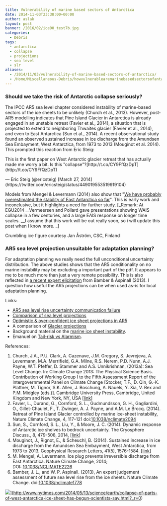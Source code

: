 ```yaml
---
title: Vulnerability of marine based sectors of Antarctica
date: 2014-11-03T23:38:00+00:00
author: aslak
layout: post
banner: /2016/02/ice90_test7b.jpg
categories:
  - Debris
tags:
  - antarctica
  - collapse
  - projections
  - sea level
  - slr
aliases:
  - /2014/11/03/vulnerability-of-marine-based-sectors-of-antarctica/
  - /Home/Miscellaneous-Debris/howvulnerablearemarinebasedsectorsofantarctica
---
```

### Should we take the risk of Antarctic collapse seriously?

The IPCC AR5 sea level chapter considered instability of marine-based sectors of the ice sheets to be unlikely (Church et al., 2013). However, post-AR5 modelling indicates that Pine Island Glacier in Antarctica is already engaged in an unstable retreat (Favier et al., 2014), a situation that is projected to extend to neighboring Thwaites glacier (Favier et al., 2014), and even to East Antarctica (Sun et al., 2014). A recent observational study found an observed sustained increase in ice discharge from the Amundsen Sea Embayment, West Antarctica, from 1973 to 2013 (Mouginot et al. 2014). This prompted this reaction from Eric Steig:


  <p lang="en" dir="ltr">
    This is the first paper on West Antarctic glacier retreat that has actually made me worry a bit. Is this "collapse"?[http://t.co/CY9FfQzDpT](http://t.co/CY9FfQzDpT)
  </p>
  
  <p>
    &mdash; Eric Steig (@ericsteig) [March 27, 2014](https://twitter.com/ericsteig/status/449019553519919104)
  </p>




Models from Mengel & Levermann (2014) also show that "[We have probably overestimated the stability of East Antarctica so far](http://www.sciencedaily.com/releases/2014/05/140505104435.htm)". This is early work and inconclusive, but it highlights a need for further study. [_Remark: At EGU2014 __Vermeersen and Pollard gave presentations showing WAIS collapse in a few centuries, and a large EAIS response on longer time scales. __I assume that this work will be out really soon, so i will update this post when I know more. _]

Crumbling ice figure courtesy Jan Åström, CSC, Finland

### AR5 sea level projection unsuitable for adaptation planning?



For adaptation planning we really need the full unconditional uncertainty distribution. The above studies shows that the AR5 conditionality on no marine instability may be excluding a important part of the pdf. It appears to me to be much more than just a very remote possibility. This is also reflected in [a recent expert elicitation](/Home/Miscellaneous-Debris/icesheetcontributionsfrombamberaspinall) from Bamber & Aspinall (2013). I question how useful the AR5 projections can be when used as-is for local adaptation planning.
  
Links:

  * [AR5 sea level rise uncertainty communication failure](/Home/Miscellaneous-Debris/ar5sealevelriseuncertaintycommunicationfailure)
  * [Comparison of sea level projections](/Home/Miscellaneous-Debris/comparisonofsealevelprojections)
  * [Optimistic & over-confident ice sheet projections in AR5](/Home/Miscellaneous-Debris/optimisticicesheetprojectionsinar5)
  * A comparison of [Glacier projections](/Home/Miscellaneous-Debris/glacierprojections)
  * Background material on the [marine ice sheet instability](http://www.antarcticglaciers.org/glaciers-and-climate/sea-level-rise-2/marine-ice-sheets/).
  * Emanuel on [Tail-risk vs Alarmism](http://climatechangenationalforum.org/tail-risk-vs-alarmism/).

References:

  1. Church, J.A., P.U. Clark, A. Cazenave, J.M. Gregory, S. Jevrejeva, A. Levermann, M.A. Merrifield, G.A. Milne, R.S. Nerem, P.D. Nunn, A.J. Payne, W.T. Pfeffer, D. Stammer and A.S. Unnikrishnan, (2013a): Sea Level Change. In: Climate Change 2013: The Physical Science Basis. Contribution of Working Group I to the Fifth Assessment Report of the Intergovernmental Panel on Climate Change [Stocker, T.F., D. Qin, G.-K. Plattner, M. Tignor, S.K. Allen, J. Boschung, A. Nauels, Y. Xia, V. Bex and P.M. Midgley (eds.)]. Cambridge University Press, Cambridge, United Kingdom and New York, NY, USA [[link](https://www.ipcc.ch/report/ar5/wg1/)]
  2. Favier, L., Durand, G., Cornford, S. L., Gudmundsson, G. H., Gagliardini, O., Gillet-Chaulet, F., T. Zwinger, A. J. Payne, and A.M. Le Brocq. (2014). Retreat of Pine Island Glacier controlled by marine ice-sheet instability, Nature Climate Change, 4, 117–121 doi:[10.1038/nclimate2094](http://dx.doi.org/10.1038/nclimate2094)
  3. Sun, S., Cornford, S. L., Liu, Y., & Moore, J. C. (2014). Dynamic response of Antarctic ice shelves to bedrock uncertainty. The Cryosphere Discuss., 8, 479-508, 2014, [[link](http://www.the-cryosphere-discuss.net/8/479/2014/tcd-8-479-2014.html)]
  4. Mouginot, J., Rignot, E., & Scheuchl, B. (2014). Sustained increase in ice discharge from the Amundsen Sea Embayment, West Antarctica, from 1973 to 2013. Geophysical Research Letters, 41(5), 1576-1584. [[link](http://onlinelibrary.wiley.com/doi/10.1002/2013GL059069/pdf)]
  5. M. Mengel, A. Levermann. Ice plug prevents irreversible discharge from East Antarctica. Nature Climate Change, 2014; DOI: [10.1038/NCLIMATE2226](http://dx.doi.org/10.1038/NCLIMATE2226)
  6. Bamber, J. L., and W. P. Aspinall. (2013), An expert judgement assessment of future sea level rise from the ice sheets. Nature Climate Change. doi:[10.1038/nclimate1778](http://dx.doi.org/10.0.4.14/nclimate1778)

![](/2016/02/sheethashitthefan.png)](http://www.nytimes.com/2014/05/13/science/earth/collapse-of-parts-of-west-antarctica-ice-sheet-has-begun-scientists-say.html?_r=0)
